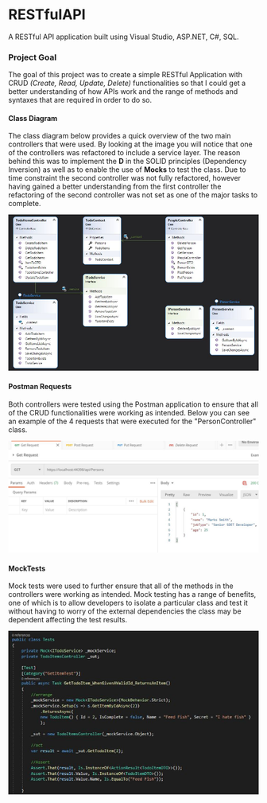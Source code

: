 # RESTfulAPI
A RESTful API application built using Visual Studio, ASP.NET, C#, SQL.

### Project Goal

The goal of this project was to create a simple RESTful Application with CRUD *(Create, Read, Update, Delete)* functionalities so that I could get a better understanding of how APIs work and the range of methods and syntaxes that are required in order to do so.

#### Class Diagram

The class diagram below provides a quick overview of the two main controllers that were used. By looking at the image you will notice that one of the controllers was refactored to include a service layer. The reason behind this was to implement the **D** in the SOLID principles (Dependency Inversion) as well as to enable the use of **Mocks** to test the class. Due to time constraint the second controller was not fully refactored, however having gained a better understanding from the first controller the refactoring of the second controller was not set as one of the major tasks to complete. 

![classDiagram](https://github.com/sarkerJ/RESTfulAPI/blob/main/Classdiagram.JPG)

#### Postman Requests

Both controllers were tested using the Postman application to ensure that all of the CRUD functionalities were working as intended. Below you can see an example of the 4 requests that were executed for the "PersonController" class. 

![PersonTest](https://github.com/sarkerJ/RESTfulAPI/blob/main/PostmanTest.JPG) 



#### MockTests

Mock tests were used to further ensure that all of the methods in the controllers were working as intended. Mock testing has a range of benefits, one of which is to allow developers to isolate a particular class and test it without having to worry of the external dependencies the class may be dependent affecting the test results.

![TodoTest](https://github.com/sarkerJ/RESTfulAPI/blob/main/MockTest.JPG)